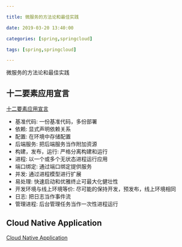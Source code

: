 ```yaml
---

title: 微服务的方法论和最佳实践

date: 2019-03-20 13:40:00

categories: [spring,springcloud]

tags: [spring,springcloud]

---
```




微服务的方法论和最佳实践

<!--more-->

## 十二要素应用宣言

[十二要素应用宣言](https://12factor.net/zh_cn/)


- 基准代码: 一份基准代码，多份部署
- 依赖: 显式声明依赖关系
- 配置: 在环境中存储配置
- 后端服务: 把后端服务当作附加资源
- 构建，发布，运行: 严格分离构建和运行
- 进程: 以一个或多个无状态进程运行应用
- 端口绑定: 通过端口绑定提供服务
- 并发: 通过进程模型进行扩展
- 易处理: 快速启动和优雅终止可最大化健壮性
- 开发环境与线上环境等价: 尽可能的保持开发，预发布，线上环境相同
- 日志: 把日志当作事件流
- 管理进程: 后台管理任务当作一次性进程运行

## Cloud Native Application

[Cloud Native Application](https://pivotal.io/platform-as-a-service/migrating-to-cloud-native-application-architectures-ebook)

